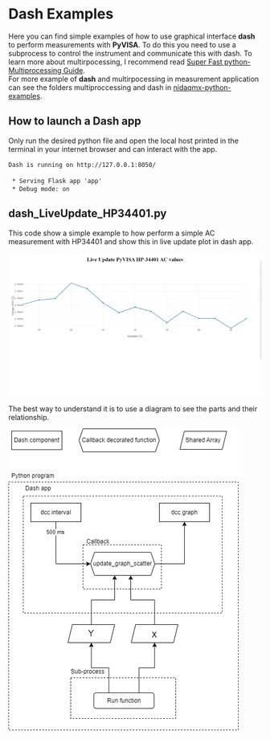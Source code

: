 # Dash Examples

Here you can find simple examples of how to use graphical interface **dash** to perform measurements with **PyVISA**. To do this you need to use a subprocess to control the instrument and communicate this with dash. To learn more about multirpocessing, I recommend read [Super Fast python-Multiprocessing Guide](https://superfastpython.com/multiprocessing-in-python/).   
For more example of **dash**  and multirpocessing in measurement application can see the folders multiproccessing and dash in [nidaqmx-python-examples](https://github.com/juliancabaleiro/nidaqmx-python-examples/tree/main/examples).

## How to launch a Dash app

Only run the desired python file and open the local host printed in the terminal in your internet browser and can interact with the app.  
```
Dash is running on http://127.0.0.1:8050/

 * Serving Flask app 'app'
 * Debug mode: on
```

## dash_LiveUpdate_HP34401.py

This code show a simple example to how perform a simple AC measurement with HP34401 and show this in live update plot in dash app.

![Alt Text](https://github.com/juliancabaleiro/pyvisa-examples/blob/main/doc/images/dash_LiveUpdate_HP34401.gif)

The best way to understand it is to use a diagram to see the parts and their relationship.

![Alt Text](https://github.com/juliancabaleiro/pyvisa-examples/blob/main/doc/images/LiveUpdate-diagram.png)




